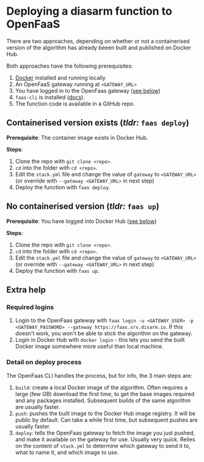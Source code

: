 # Deploying a diasarm function to OpenFaaS

There are two approaches, depending on whether or not a containerised version of the algorithm has already beeen built and published on Docker Hub.

Both approaches have the following prerequisites:

1. [Docker](https://docs.docker.com/install/) installed and running locally
1. An OpenFaaS gateway running at `<GATEWAY_URL>`
2. You have logged in to the OpenFaas gateway ([see below](#required-logins))
3. `faas-cli` is installed ([docs](https://docs.openfaas.com/cli/install/)).
2. The function code is available in a GitHub repo.

## Containerised version exists (*tldr:* `faas deploy`)

**Prerequisite**: The container image exists in Docker Hub.

**Steps**:  
1. Clone the repo with `git clone <repo>`.
2. `cd` into the folder with `cd <repo>`.
3. Edit the `stack.yml` file and change the value of `gateway` to `<GATEWAY_URL>` (or override with `--gateway <GATEWAY_URL>` in next step)
4. Deploy the function with `faas deploy`.


## No containerised version (*tldr:* `faas up`)

**Prerequisite**: You have logged into Docker Hub ([see below](#required-logins))

**Steps**: 

1. Clone the repo with `git clone <repo>`.
2. `cd` into the folder with `cd <repo>`.
3. Edit the `stack.yml` file and change the value of `gateway` to `<GATEWAY_URL>` (or override with `--gateway <GATEWAY_URL>` in next step)
4. Deploy the function with `faas up`.


## Extra help

### Required logins

1. Login to the OpenFaas gateway with `faas login -u <GATEWAY_USER> -p <GATEWAY_PASSWORD> --gateway https://faas.srv.disarm.io`. If this doesn't work, you won't be able to stick the algorithm on the gateway.
1. Login in Docker Hub with `docker login` - this lets you send the built Docker image somewhere more useful than local machine.


### Detail on deploy process

The OpenFaas CLI handles the process, but for info, the 3 main steps are:

1. `build`: create a local Docker image of the algorithm. Often requires a large \(few GB\) download the first time, to get the base images required and any packages installed. Subsequent builds of the same algorithm are usually faster.
2. `push`: pushes the built image to the Docker Hub image registry. It will be public by default. Can take a while first time, but subsequent pushes are usually faster.
3. `deploy`: tells the OpenFaas gateway to fetch the image you just pushed, and make it available on the gateway for use. Usually very quick. Relies on the content of `stack.yml` to determine which gateway to send it to, what to name it, and which image to use. 